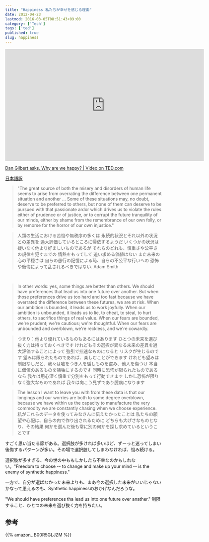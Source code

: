 ```yaml
---
title: "Happiness 私たちが幸せを感じる理由"
date: 2012-04-23
lastmod: 2016-03-05T08:51:43+09:00
category: ['Tech']
tags: ['ted'] 
published: true
slug: happiness
---
```


<iframe src="https://embed.ted.com/talks/dan_gilbert_asks_why_are_we_happy" width="640" height="360" frameborder="0" scrolling="no" webkitAllowFullScreen mozallowfullscreen allowFullScreen></iframe>

<a href="http://www.ted.com/talks/dan_gilbert_asks_why_are_we_happy.html">Dan Gilbert asks, Why are we happy? | Video on TED.com</a>

<a href="http://translated.heroku.com/sub?url=http://www.ted.com/talks/dan_gilbert_asks_why_are_we_happy.html">日本語訳</a>


> "The great source of both the misery and disorders of human life seems to arise from overrating the difference between one permanent situation and another ... Some of these situations may, no doubt, deserve to be preferred to others, but none of them can deserve to be pursued with that passionate ardor which drives us to violate the rules either of prudence or of justice, or to corrupt the future tranquility of our minds, either by shame from the remembrance of our own folly, or by remorse for the horror of our own injustice."  

> 人類の生活における苦悩や無秩序の多くは 永続的状況とそれ以外の状況との差異を 過大評価しているところに帰依するようだ いくつかの状況は疑いなく他より好ましいものであるが それらのどれも、慎重さや公平さの規律を犯すまでの 情熱をもってして 追い求める価値はない また未来の心の平穏さは 自らの愚行の記憶による恥、自らの不公平な行いへの 恐怖や後悔によって乱されるべきではない.
Adam Smith  

<br />

> In other words: yes, some things are better than others. We should have preferences that lead us into one future over another. But when those preferences drive us too hard and too fast because we have overrated the difference between these futures, we are at risk. When our ambition is bounded, it leads us to work joyfully. When our ambition is unbounded, it leads us to lie, to cheat, to steal, to hurt others, to sacrifice things of real value. When our fears are bounded, we're prudent; we're cautious; we're thoughtful. When our fears are unbounded and overblown, we're reckless, and we're cowardly.  
 
> つまり：他より優れているものもあるにはあります ひとつの未来を選び抜く力は持っておくべきです けれどもその選択が異なる未来の差異を過大評価することによって 強引で拙速なものになると リスクが生じるのです 望みは限られたものであれば、楽しむことができます けれども望みは制限なしだと、我々は嘘をつき人を騙しものを盗み、他人を傷つけ 本当に価値のあるものを犠牲にするのです 同時に恐怖が限られたものであるなら 我々は用心深く慎重で分別をもって行動できます しかし恐怖が限りなく強大なものであれば 我々は向こう見ずであり臆病になります 

> The lesson I want to leave you with from these data is that our longings and our worries are both to some degree overblown, because we have within us the capacity to manufacture the very commodity we are constantly chasing when we choose experience.  
私がこれらのデータを使ってみなさんに伝えたかったことは 私たちの願望や心配は、自らの内で作り出されるために どちらも大げさなものとなり、その結果 何かを選んだ後も常に別の何かを探し求めているということです



すごく思い当たる節がある。選択肢が多ければ多いほど、ずーっと迷ってしまい後悔するパターンが多い。その場で選択肢してしまわなければ、悩み続ける。

選択肢が多すぎる、今の世の中ももしかしたら不幸なのかもしれない。"Freedom to choose -- to change and make up your mind -- is the enemy of synthetic happiness."

一方で、自分が選ばなかった未来よりも、まあ今の選択した未来がいいじゃないかなって思えるのも、Synthetic happinessのおかげなんだろうな。


"We should have preferences tha lead us into one future over anather." 制限すること、ひとつの未来を選び抜く力を持ちたい。


## 参考

{{% amazon_ B00R5GLJZM %}}